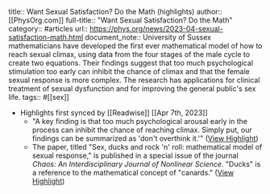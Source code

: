 title:: Want Sexual Satisfaction? Do the Math (highlights)
author:: [[PhysOrg.com]]
full-title:: "Want Sexual Satisfaction? Do the Math"
category:: #articles
url:: https://phys.org/news/2023-04-sexual-satisfaction-math.html
document_note:: University of Sussex mathematicians have developed the first ever mathematical model of how to reach sexual climax, using data from the four stages of the male cycle to create two equations. Their findings suggest that too much psychological stimulation too early can inhibit the chance of climax and that the female sexual response is more complex. The research has applications for clinical treatment of sexual dysfunction and for improving the general public's sex life.
tags:: #[[sex]]

- Highlights first synced by [[Readwise]] [[Apr 7th, 2023]]
	- "A key finding is that too much psychological arousal early in the process can inhibit the chance of reaching climax. Simply put, our findings can be summarized as 'don't overthink it.'" ([View Highlight](https://read.readwise.io/read/01gxcfxzas2myqyfscw7d3ydpd))
	- The paper, titled "Sex, ducks and rock 'n' roll: mathematical model of sexual response," is published in a special issue of the journal *Chaos: An Interdisciplinary Journal of Nonlinear Science*. "Ducks" is a reference to the mathematical concept of "canards." ([View Highlight](https://read.readwise.io/read/01gxcfybb4jq5zz74hyjqd1dpz))